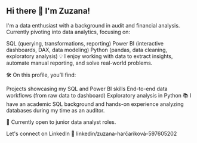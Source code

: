 ## Hi there 👋 I'm Zuzana!
I'm a data enthusiast with a background in audit and financial analysis.
Currently pivoting into data analytics, focusing on:

SQL (querying, transformations, reporting)
Power BI (interactive dashboards, DAX, data modeling)
Python (pandas, data cleaning, exploratory analysis)
💡 I enjoy working with data to extract insights, automate manual reporting, and solve real-world problems.

🛠️ On this profile, you’ll find:

Projects showcasing my SQL and Power BI skills
End-to-end data workflows (from raw data to dashboard)
Exploratory analysis in Python
📚 I have an academic SQL background and hands-on experience analyzing databases during my time as an auditor.

📍 Currently open to junior data analyst roles.

Let's connect on LinkedIn 💬 linkedin/zuzana-harčariková-597605202

<!--
**ZuzanaHarcarikova/ZuzanaHarcarikova** is a ✨ _special_ ✨ repository because its `README.md` (this file) appears on your GitHub profile.

Here are some ideas to get you started:

- 🔭 I’m currently working on ...
- 🌱 I’m currently learning ...
- 👯 I’m looking to collaborate on ...
- 🤔 I’m looking for help with ...
- 💬 Ask me about ...
- 📫 How to reach me: ...
- 😄 Pronouns: ...
- ⚡ Fun fact: ...
-->
